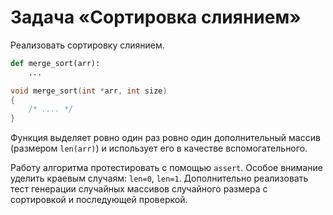 # Задача «Сортировка слиянием»

Реализовать сортировку слиянием.

```python
def merge_sort(arr):
    ...
```

```c
void merge_sort(int *arr, int size)
{
    /* .... */
}
```

Функция выделяет ровно один раз ровно один дополнительный массив
(размером `len(arr)`) и использует его в качестве вспомогательного.

Работу алгоритма протестировать с помощью `assert`. Особое внимание
уделить краевым случаям: `len=0`, `len=1`. Дополнительно реализовать
тест генерации случайных массивов случайного размера с сортировкой
и последующей проверкой.
